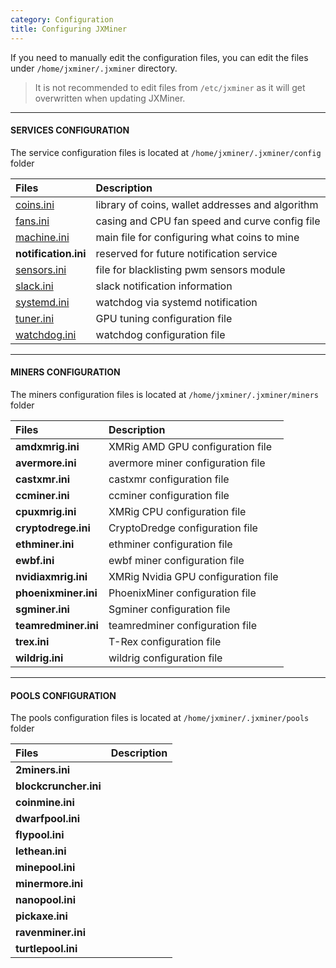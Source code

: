 ```yaml
---
category: Configuration
title: Configuring JXMiner
---
```


If you need to manually edit the configuration files, you can edit the files under `/home/jxminer/.jxminer` directory.

  

> It is not recommended to edit files from `/etc/jxminer` as it will get overwritten when updating JXMiner.  


***
    

#### SERVICES CONFIGURATION
[](#services)
The service configuration files is located at `/home/jxminer/.jxminer/config` folder   


| Files                  | Description                                       |
|:-----------------------|:--------------------------------------------------|
| [coins.ini](/services-coins)          | library of coins, wallet addresses and algorithm  |
| [fans.ini](/services-fans)           | casing and CPU fan speed and curve config file    |
| [machine.ini](/services-machine)        | main file for configuring what coins to mine      |
| **notification.ini**   | reserved for future notification service          |
| [sensors.ini](/services-sensors)        | file for blacklisting pwm sensors module          |
| [slack.ini](/services-slack)          | slack notification information                    |
| [systemd.ini](/services-systemd)        | watchdog via systemd notification                 |
| [tuner.ini](/services-tuner)          | GPU tuning configuration file                     |
| [watchdog.ini](/services-watchdog)       | watchdog configuration file                       |
    

***


    
#### MINERS CONFIGURATION

The miners configuration files is located at `/home/jxminer/.jxminer/miners` folder


| Files                  | Description                                       |
|:-----------------------|:--------------------------------------------------|
| **amdxmrig.ini**       | XMRig AMD GPU configuration file                  |
| **avermore.ini**       | avermore miner configuration file                 |
| **castxmr.ini**        | castxmr configuration file                        |
| **ccminer.ini**        | ccminer configuration file                        |
| **cpuxmrig.ini**       | XMRig CPU configuration file                      |
| **cryptodrege.ini**    | CryptoDredge configuration file                   |
| **ethminer.ini**       | ethminer configuration file                       |
| **ewbf.ini**           | ewbf miner configuration file                     |
| **nvidiaxmrig.ini**    | XMRig Nvidia GPU configuration file               |
| **phoenixminer.ini**   | PhoenixMiner configuration file                   |
| **sgminer.ini**        | Sgminer configuration file                        |
| **teamredminer.ini**   | teamredminer configuration file                   |
| **trex.ini**           | T-Rex configuration file                          |
| **wildrig.ini**        | wildrig configuration file                        |
    
    
***
    
    
#### POOLS CONFIGURATION


The pools configuration files is located at `/home/jxminer/.jxminer/pools` folder


| Files                  | Description                                       |
|:-----------------------|:--------------------------------------------------|
| **2miners.ini**        |                                                   |
| **blockcruncher.ini**  |                                                   |
| **coinmine.ini**       |                                                   |
| **dwarfpool.ini**      |                                                   |
| **flypool.ini**        |                                                   |
| **lethean.ini**        |                                                   |
| **minepool.ini**       |                                                   |
| **minermore.ini**      |                                                   |
| **nanopool.ini**       |                                                   |
| **pickaxe.ini**        |                                                   |
| **ravenminer.ini**     |                                                   |
| **turtlepool.ini**     |                                                   |




